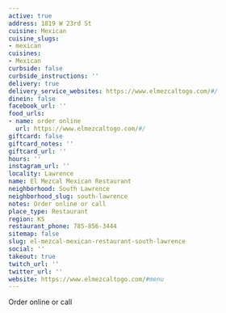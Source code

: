 ```yaml
---
active: true
address: 1819 W 23rd St
cuisine: Mexican
cuisine_slugs:
- mexican
cuisines:
- Mexican
curbside: false
curbside_instructions: ''
delivery: true
delivery_service_websites: https://www.elmezcaltogo.com/#/
dinein: false
facebook_url: ''
food_urls:
- name: order online
  url: https://www.elmezcaltogo.com/#/
giftcard: false
giftcard_notes: ''
giftcard_url: ''
hours: ''
instagram_url: ''
locality: Lawrence
name: El Mezcal Mexican Restaurant
neighborhood: South Lawrence
neighborhood_slug: south-lawrence
notes: Order online or call
place_type: Restaurant
region: KS
restaurant_phone: 785-856-3444
sitemap: false
slug: el-mezcal-mexican-restaurant-south-lawrence
social: ''
takeout: true
twitch_url: ''
twitter_url: ''
website: https://www.elmezcaltogo.com/#menu
---
```


Order online or call